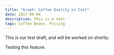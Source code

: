 ```yaml
---
title: "Graph: Coffee Quality vs Cost"
date: 2017-09-04
description: This is a test.
tags: Coffee Beans, Pricing
---
```

This is our test draft, and will be worked on shortly.

Testing this feature.
